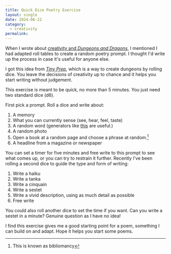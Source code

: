 ```yaml
---
title: Quick Dice Poetry Exercise
layout: single
date: 2024-06-22
category:
  - creativity
permalink:
---
```


When I wrote about [creativity and *Dungeons and Dragons*](/creativity-lessons-from-dnd/), I mentioned I had adapted roll tables to create a random poetry prompt. I thought I'd write up the process in case it's useful for anyone else.

I got this idea from [*Tiny Prep*](https://www.roleplayingtips.com/gm-books/tiny-prep/), which is a way to create dungeons by rolling dice. You leave the decisions of creativity up to chance and it helps you start writing without judgement.

This exercise is meant to be quick, no more than 5 minutes. You just need two standard dice (d6). 

First pick a prompt. Roll a dice and write about: 

1. A memory
2. What you can currently sense (see, hear, feel, taste)
3. A random word (generators like [this](https://randomwordgenerator.com/) are useful.)
4. A random photo
5. Open a book at a random page and choose a phrase at random.[^1]
6. A headline from a magazine or newspaper

You can set a timer for five minutes and free write to this prompt to see what comes up, or you can try to restrain it further. Recently I've been rolling a second dice to guide the type and form of writing:

1. Write a haiku
2. Write a tanka
3. Write a cinquain
4. Write a sestet
5. Write a vivid description, using as much detail as possible
6. Free write

You could also roll another dice to set the time if you want. Can you write a sestet in a minute? Genuine question as I have no idea!

I find this exercise gives me a good starting point for a poem, something I can build on and adapt. Hope it helps you start some poems.

[^1]: This is known as bibliomancy